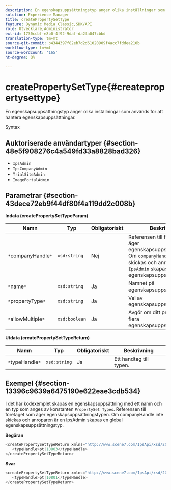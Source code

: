 ```yaml
---
description: En egenskapsuppsättningstyp anger olika inställningar som används för att hantera egenskapsuppsättningar.
solution: Experience Manager
title: createPropertySetType
feature: Dynamic Media Classic,SDK/API
role: Utvecklare,Administratör
exl-id: 1730ccbf-e8b0-4f92-9daf-da2fa047cbbd
translation-type: tm+mt
source-git-commit: b4344397f82eb7d2d61020909f4acc7fddea210b
workflow-type: tm+mt
source-wordcount: '165'
ht-degree: 0%

---
```


# createPropertySetType{#createpropertysettype}

En egenskapsuppsättningstyp anger olika inställningar som används för att hantera egenskapsuppsättningar.

Syntax

## Auktoriserade användartyper {#section-48e5f908276c4a549fd33a8828bad326}

* `IpsAdmin`
* `IpsCompanyAdmin`
* `TrialSiteAdmin`
* `ImagePortalAdmin`

## Parametrar {#section-43dece72eb9f44df80f4a119dd2c008b}

**Indata (createPropertySetTypeParam)**

| Namn | Typ | Obligatoriskt | Beskrivning |
|---|---|---|---|
| `*`companyHandle`*` | `xsd:string` | Nej | Referensen till företaget som äger egenskapsuppsättningstypen. Om `companyHandle` inte skickas och anroparen är `IpsAdmin` skapas en global egenskapsuppsättningstyp. |
| `*`name`*` | `xsd:string` | Ja | Namnet på egenskapsuppsättningstypen. |
| `*`propertyType`*` | `xsd:string` | Ja | Val av egenskapsuppsättningstyper. |
| `*`allowMultiple`*` | `xsd:boolean` | Ja | Avgör om ditt program kan ha flera egenskapsuppsättningar. |

**Utdata (createPropertySetTypeReturn)**

| Namn | Typ | Obligatoriskt | Beskrivning |
|---|---|---|---|
| `*`typeHandle`*` | `xsd:string` | Ja | Ett handtag till typen. |

## Exempel {#section-13396c9639a6475190e622eae3cdb534}

I det här kodexemplet skapas en egenskapsuppsättning med ett namn och en typ som anges av konstanten `PropertySet Types`. Referensen till företaget som äger egenskapsuppsättningstypen. Om companyHandle inte skickas och anroparen är en IpsAdmin skapas en global egenskapsuppsättningstyp.

**Begäran**

```java
<createPropertySetTypeReturn xmlns="http://www.scene7.com/IpsApi/xsd/2008-01-15">
   <typeHandle>pt|10803</typeHandle>
</createPropertySetTypeReturn>
```

**Svar**

```java
<createPropertySetTypeReturn xmlns="http://www.scene7.com/IpsApi/xsd/2008-01-15">
   <typeHandle>pt|10801</typeHandle>
</createPropertySetTypeReturn>
```
